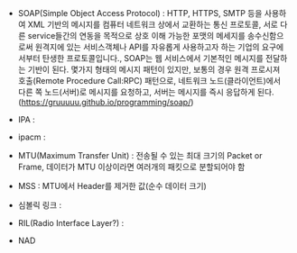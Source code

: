 
+ SOAP(Simple Object Access Protocol) : HTTP, HTTPS, SMTP 등을 사용하여 XML 기반의 메시지를 컴퓨터 네트워크 상에서 교환하는 통신 프로토콜, 서로 다른 service들간의 연동을 목적으로 상호 이해 가능한 포맷의 메세지를 송수신함으로써 원격지에 있는 서비스객체나 API를 자유롭게 사용하고자 하는 기업의 요구에서부터 탄생한 프로토콜입니다., SOAP는 웹 서비스에서 기본적인 메시지를 전달하는 기반이 된다. 몇가지 형태의 메시지 패턴이 있지만, 보통의 경우 원격 프로시져 호출(Remote Procedure Call:RPC) 패턴으로, 네트워크 노드(클라이언트)에서 다른 쪽 노드(서버)로 메시지를 요청하고, 서버는 메시지를 즉시 응답하게 된다. (https://gruuuuu.github.io/programming/soap/)

+ IPA : 
+ ipacm : 
+ MTU(Maximum Transfer Unit) : 전송될 수 있는 최대 크기의 Packet or Frame, 데이터가 MTU 이상이라면 여러개의 패킷으로 분할되어야 함
+ MSS : MTU에서 Header를 제거한 값(순수 데이터 크기)
+ 심볼릭 링크 :


+ RIL(Radio Interface Layer?) : 
+ NAD
